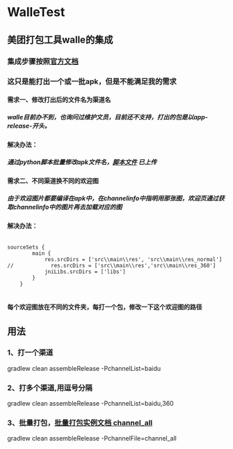 # WalleTest
## 美团打包工具walle的集成
### 集成步骤按照<a href="https://github.com/Meituan-Dianping/walle">官方文档</a>
### 这只是能打出一个或一批apk，但是不能满足我的需求
#### 需求一、修改打出后的文件名为渠道名
##### walle目前办不到，也询问过维护文员，目前还不支持，打出的包是以app-release-开头。
#### 解决办法：
##### 通过python脚本批量修改apk文件名，<a href="https://github.com/Ruijiao/WalleTest/blob/master/modifyName.py">脚本文件</a> 已上传 
#### 需求二、不同渠道换不同的欢迎图
##### 由于欢迎图片都要编译在apk中，在channelinfo中指明用那张图，欢迎页通过获取channelinfo中的图片再去加载对应的图
#### 解决办法：
<pre>
<code>
sourceSets {
        main {
            res.srcDirs = ['src\\main\\res', 'src\\main\\res_normal']
//            res.srcDirs = ['src\\main\\res','src\\main\\res_360']
            jniLibs.srcDirs = ['libs']
        }
    }
</code>
</pre>
 #### 每个欢迎图放在不同的文件夹，每打一个包，修改一下这个欢迎图的路径
 
## 用法
### 1、打一个渠道
 gradlew clean assembleRelease -PchannelList=baidu
### 2、打多个渠道,用逗号分隔
 gradlew clean assembleRelease -PchannelList=baidu,360
### 3、批量打包，<a href="https://github.com/Ruijiao/WalleTest/blob/master/channel_all">批量打包实例文档 channel_all</a>
 gradlew clean assembleRelease -PchannelFile=channel_all
